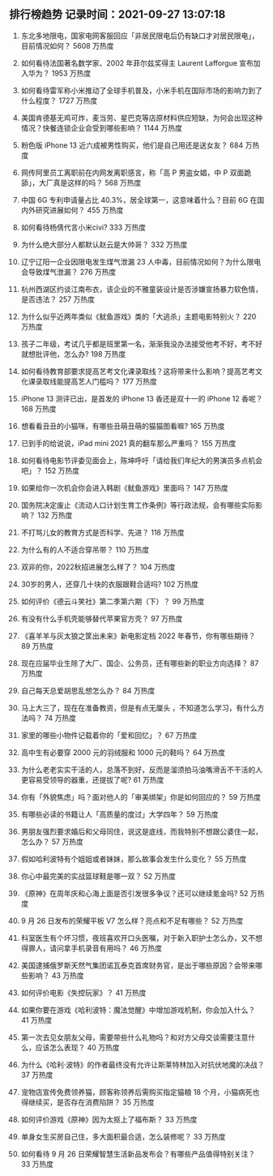 
## 排行榜趋势 记录时间：2021-09-27 13:07:18
  
  1. 东北多地限电，国家电网客服回应「非居民限电后仍有缺口才对居民限电」，目前情况如何？ 5608 万热度
    
  2. 如何看待法国著名数学家、2002 年菲尔兹奖得主 Laurent Lafforgue 宣布加入华为？ 1953 万热度
    
  3. 如何看待雷军称小米推动了全球手机普及，小米手机在国际市场的影响力到了什么程度？ 1727 万热度
    
  4. 美国肯德基无鸡可炸，麦当劳、星巴克等店原材料供应短缺，为何会出现这种情况？快餐连锁企业会受到哪些影响？ 1144 万热度
    
  5. 粉色版 iPhone 13 近六成被男性购买，他们是自己用还是送女友？ 684 万热度
    
  6. 网传阿里员工离职前在内网发离职感言，称「高 P 男盗女娼，中 P 双面跪舔」，大厂真是这样的吗？ 568 万热度
    
  7. 中国 6G 专利申请量占比 40.3%，居全球第一，这意味着什么？目前 6G 在国内外研究进展如何？ 455 万热度
    
  8. 如何看待杨倩代言小米civi? 333 万热度
    
  9. 为什么绝大部分人都默认赵云是大帅哥？ 332 万热度
    
  10. 辽宁辽阳一企业因限电发生煤气泄漏 23 人中毒，目前情况如何？为什么限电会导致煤气泄漏？ 276 万热度
    
  11. 杭州西湖区约谈江南布衣，该企业的不雅童装设计是否涉嫌宣扬暴力软色情，是否违法？ 257 万热度
    
  12. 为什么似乎近两年类似《鱿鱼游戏》类的「大逃杀」主题电影特别火？ 220 万热度
    
  13. 孩子二年级，考试几乎都是班里第一名，渐渐我没办法接受他考不好，考不好就想批评他，怎么办? 198 万热度
    
  14. 如何看待教育部要求提高艺考文化课录取线？这将带来什么影响？提高艺考文化课录取线能提高艺人门槛吗？ 177 万热度
    
  15. iPhone 13 测评已出，是首发的 iPhone 13 香还是双十一的 iPhone 12 香呢？ 168 万热度
    
  16. 想看看丑丑的小猫咪，有哪些丑萌丑萌的猫猫图看嘛? 165 万热度
    
  17. 已到手的给说说，iPad mini 2021 真的翻车那么严重吗？ 155 万热度
    
  18. 如何看待电影节评委见面会上，陈坤呼吁「请给我们年纪大的男演员多点机会吧」？ 152 万热度
    
  19. 如果给你一次机会你会进入韩剧《鱿鱼游戏》里面吗？ 147 万热度
    
  20. 国务院决定废止《流动人口计划生育工作条例》等行政法规，会有哪些实际影响？ 132 万热度
    
  21. 不打骂儿女的教育方式是否科学、先进？ 118 万热度
    
  22. 为什么有的人不适合穿吊带？ 110 万热度
    
  23. 双非的你，2022秋招进展怎么样了？ 104 万热度
    
  24. 30岁的男人，还穿几十块的衣服跟鞋合适吗? 102 万热度
    
  25. 如何评价《德云斗笑社》第二季第六期（下）？ 99 万热度
    
  26. 有没有什么手机壳能够替代苹果官方壳？ 97 万热度
    
  27. 《喜羊羊与灰太狼之筐出未来》新电影定档 2022 年春节，你有哪些期待？ 89 万热度
    
  28. 现在应届毕业生除了大厂、国企、公务员，还有哪些新的职业方向选择？ 87 万热度
    
  29. 自己每天总爱胡思乱想怎么办？ 84 万热度
    
  30. 马上大三了，现在在准备教资，但是有点无厘头 ，不知道怎么学习，有什么方法吗？ 74 万热度
    
  31. 家里的哪些小物件记载着你的「爱和回忆」？ 67 万热度
    
  32. 高中生有必要穿 2000 元的羽绒服和 1000 元的鞋吗？ 64 万热度
    
  33. 为什么老老实实干活的人，总落不到好，反而是溜须拍马油嘴滑舌不干活的人更容易受领导的器重，还提拔了呢? 61 万热度
    
  34. 你有「外貌焦虑」吗？面对他人的「审美绑架」你是如何回应的？ 59 万热度
    
  35. 有哪些必读的书籍让人「高质量的度过」大学四年？ 59 万热度
    
  36. 男朋友强烈要求婚后和父母同住，说这是底线，而我特别不想跟公婆住一起，怎么办？ 57 万热度
    
  37. 假如哈利波特有个姐姐或者妹妹，那么故事会发生什么变化？ 55 万热度
    
  38. 你心中最完美的实战篮球鞋是哪一双？ 52 万热度
    
  39. 《原神》在周年庆和心海上面是否引发很多争议？还可以继续氪金吗? 52 万热度
    
  40. 9 月 26 日发布的荣耀平板 V7 怎么样？亮点和不足有哪些？ 52 万热度
    
  41. 科室医生有个坏习惯，夜班喜欢开口头医嘱，对于新入职护士怎么办，又不想得罪人，请问拿手机录音有用吗？ 46 万热度
    
  42. 美国逮捕俄罗斯天然气集团诺瓦泰克首席财务官，是出于哪些原因？会带来哪些影响？ 43 万热度
    
  43. 如何评价电影《失控玩家》？ 41 万热度
    
  44. 如果你要在游戏《哈利波特：魔法觉醒》中增加游戏机制，你会加入什么？ 41 万热度
    
  45. 第一次去见女朋友父母，需要带些什么礼物吗？和对方父母交谈需要注意什么，应该怎么表现？ 40 万热度
    
  46. 为什么《哈利·波特》的作者最终没有允许让斯莱特林加入对抗伏地魔的决战？ 37 万热度
    
  47. 宠物店宣传免费领养猫，顾客称领养后需购买指定猫粮 18 个月，小猫病死也得继续买，是否存在消费陷阱？ 35 万热度
    
  48. 如何评价游戏《原神》因为太抠上了福布斯？ 33 万热度
    
  49. 单身女生买房自己住，多大面积最合适，怎么装修呢？ 33 万热度
    
  50. 如何看待 9 月 26 日荣耀智慧生活新品发布会？有哪些产品值得特别关注？ 33 万热度
    
